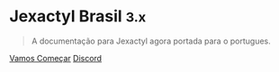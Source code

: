 # Jexactyl Brasil <small>3.x</small>

> A documentação para Jexactyl agora portada para o portugues.

[Vamos Começar](/inicio.md)
[Discord](discord.gg/8r7n7mU33R)
